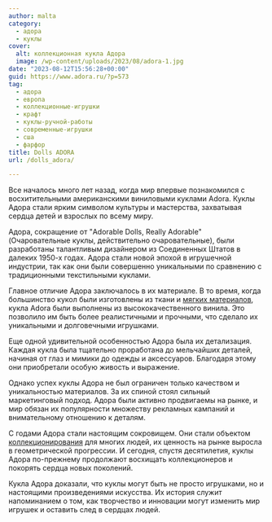 ```yaml
---
author: malta
category:
  - адора
  - куклы
cover:
  alt: коллекционная кукла Адора
  image: /wp-content/uploads/2023/08/adora-1.jpg
date: "2023-08-12T15:56:28+00:00"
guid: https://www.adora.ru/?p=573
tag:
  - адора
  - европа
  - коллекционные-игрушки
  - крафт
  - куклы-ручной-работы
  - современные-игрушки
  - сша
  - фарфор
title: Dolls ADORA
url: /dolls_adora/

---
```

Все началось много лет назад, когда мир впервые познакомился с восхитительными американскими виниловыми куклами Adora. Куклы Адора стали ярким символом культуры и мастерства, захватывая сердца детей и взрослых по всему миру.

Адора, сокращение от "Adorable Dolls, Really Adorable" (Очаровательные куклы, действительно очаровательные), были разработаны талантливым дизайнером из Соединенных Штатов в далеких 1950-х годах. Адора стали новой эпохой в игрушечной индустрии, так как они были совершенно уникальными по сравнению с традиционными текстильными куклами.

Главное отличие Адора заключалось в их материале. В то время, когда большинство кукол были изготовлены из ткани и [мягких материалов](https://www.adora.ru/igrushki-vatnye/377/), кукла Adora были выполнены из высококачественного винила. Это позволило им быть более реалистичными и прочными, что сделало их уникальными и долговечными игрушками.

Еще одной удивительной особенностью Адора была их детализация. Каждая кукла была тщательно проработана до мельчайших деталей, начиная от глаз и мимики до одежды и аксессуаров. Благодаря этому они приобретали особую живость и выражение.

Однако успех куклы Адора не был ограничен только качеством и уникальностью материалов. За их спиной стоял сильный маркетинговый подход. Адора были активно продвигаемы на рынке, и мир обязан их популярности множеству рекламных кампаний и внимательному отношению к деталям.

С годами Адора стали настоящим сокровищем. Они стали объектом [коллекционирования](https://www.adora.ru/igrushki-farforovye/419/) для многих людей, их ценность на рынке выросла в геометрической прогрессии. И сегодня, спустя десятилетия, куклы Адора по-прежнему продолжают восхищать коллекционеров и покорять сердца новых поколений.

Кукла Адора доказали, что куклы могут быть не просто игрушками, но и настоящими произведениями искусства. Их история служит напоминанием о том, как творчество и инновации могут изменить мир игрушек и оставить след в сердцах людей.
